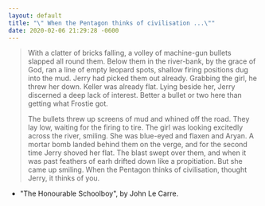```yaml
---
layout: default
title: "\" When the Pentagon thinks of civilisation ...\""
date: 2020-02-06 21:29:28 -0600
---
```


> <p>With a clatter of bricks falling, a volley of machine-gun bullets slapped all round them. Below them in the river-bank, by the grace of God, ran a line of empty leopard spots, shallow firing positions dug into the mud. Jerry had picked them out already. Grabbing the girl, he threw her down. Keller was already flat. Lying beside her, Jerry discerned a deep lack of interest. Better a bullet or two here than getting what Frostie got.</p>
> <p>The bullets threw up screens of mud and whined off the road. They lay low, waiting for the firing to tire. The girl was looking excitedly across the river, smiling. She was blue-eyed and flaxen and Aryan. A mortar bomb landed behind them on the verge, and for the second time Jerry shoved her flat. The blast swept over them, and when it was past feathers of earh drifted down like a propitiation. But she came up smiling. When the Pentagon thinks of civilisation, thought Jerry, it thinks of you.</p>
- "The Honourable Schoolboy", by John Le Carre.
